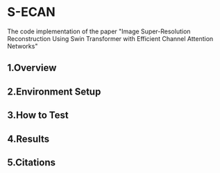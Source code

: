# S-ECAN
The code implementation of the paper "Image Super-Resolution Reconstruction Using Swin Transformer with Efficient Channel Attention Networks"

## 1.Overview

## 2.Environment Setup

## 3.How to Test

## 4.Results

## 5.Citations
